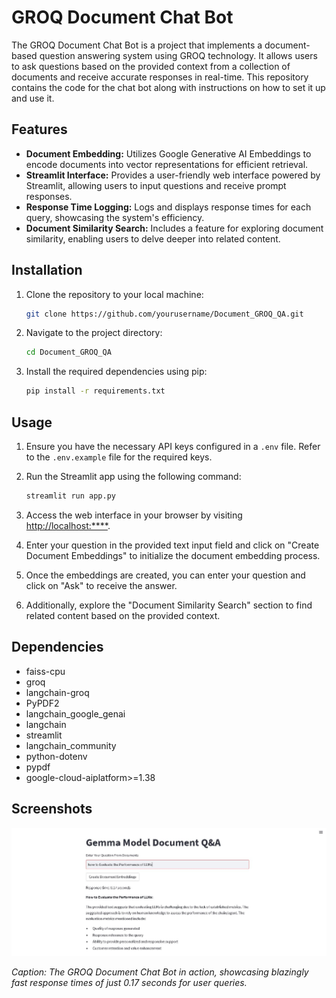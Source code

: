# GROQ Document Chat Bot

The GROQ Document Chat Bot is a project that implements a document-based question answering system using GROQ technology. It allows users to ask questions based on the provided context from a collection of documents and receive accurate responses in real-time. This repository contains the code for the chat bot along with instructions on how to set it up and use it.

## Features

- **Document Embedding:** Utilizes Google Generative AI Embeddings to encode documents into vector representations for efficient retrieval.
- **Streamlit Interface:** Provides a user-friendly web interface powered by Streamlit, allowing users to input questions and receive prompt responses.
- **Response Time Logging:** Logs and displays response times for each query, showcasing the system's efficiency.
- **Document Similarity Search:** Includes a feature for exploring document similarity, enabling users to delve deeper into related content.

## Installation

1. Clone the repository to your local machine:

    ```bash
    git clone https://github.com/yourusername/Document_GROQ_QA.git
    ```

2. Navigate to the project directory:

    ```bash
    cd Document_GROQ_QA

    ```

3. Install the required dependencies using pip:

    ```bash
    pip install -r requirements.txt
    ```

## Usage

1. Ensure you have the necessary API keys configured in a `.env` file. Refer to the `.env.example` file for the required keys.

2. Run the Streamlit app using the following command:

    ```bash
    streamlit run app.py
    ```

3. Access the web interface in your browser by visiting [http://localhost:****](http://localhost:****).

4. Enter your question in the provided text input field and click on "Create Document Embeddings" to initialize the document embedding process.

5. Once the embeddings are created, you can enter your question and click on "Ask" to receive the answer.

6. Additionally, explore the "Document Similarity Search" section to find related content based on the provided context.

## Dependencies

- faiss-cpu
- groq
- langchain-groq
- PyPDF2
- langchain_google_genai
- langchain
- streamlit
- langchain_community
- python-dotenv
- pypdf
- google-cloud-aiplatform>=1.38

## Screenshots

![Streamlit Interface](screenshot.JPG)

*Caption: The GROQ Document Chat Bot in action, showcasing blazingly fast response times of just 0.17 seconds for user queries.*

